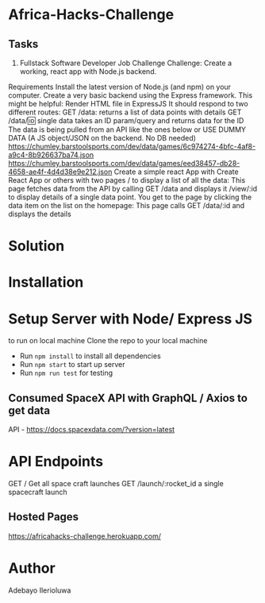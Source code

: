 # Africa-Hacks-Challenge

## Tasks
1. Fullstack Software Developer Job Challenge
Challenge: Create a working, react app with Node.js backend.

Requirements
Install the latest version of Node.js (and npm) on your computer.
Create a very basic backend using the Express framework. This might be helpful: Render HTML file in ExpressJS
It should respond to two different routes:
GET /data: returns a list of data points with details
GET /data/:id: single data takes an ID param/query and returns data for the ID
The data is being pulled from an API like the ones below or USE DUMMY DATA (A JS object/JSON on the backend. No DB needed)
https://chumley.barstoolsports.com/dev/data/games/6c974274-4bfc-4af8-a9c4-8b926637ba74.json
https://chumley.barstoolsports.com/dev/data/games/eed38457-db28-4658-ae4f-4d4d38e9e212.json
Create a simple react App with Create React App or others with two pages
/ to display a list of all the data: This page fetches data from the API by calling GET /data and displays it
/view/:id to display details of a single data point. You get to the page by clicking the data item on the list on the homepage: This page calls GET /data/:id and displays the details


# Solution

# Installation
# Setup Server with Node/ Express JS
  to run on local machine 
Clone the repo to your local machine 
- Run `npm install` to install all dependencies
- Run `npm start` to start up server
- Run `npm run test` for testing 

  
## Consumed SpaceX API with GraphQL / Axios to get data

API - https://docs.spacexdata.com/?version=latest

# API Endpoints 
 GET / Get all space craft launches
 GET /launch/:rocket_id  a single spacecraft launch
 
 
## Hosted Pages
https://africahacks-challenge.herokuapp.com/

# Author 
Adebayo Ilerioluwa
 

